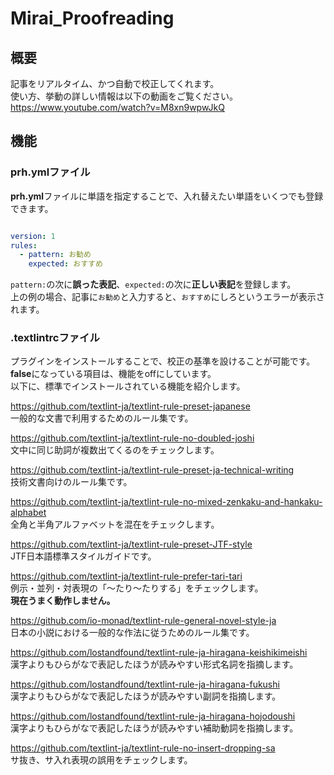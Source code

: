 # Mirai_Proofreading

## 概要

記事をリアルタイム、かつ自動で校正してくれます。  
使い方、挙動の詳しい情報は以下の動画をご覧ください。  
https://www.youtube.com/watch?v=M8xn9wpwJkQ

## 機能

### prh.ymlファイル

**prh.yml**ファイルに単語を指定することで、入れ替えたい単語をいくつでも登録できます。

```txt:prh.yml

version: 1
rules:
  - pattern: お勧め
    expected: おすすめ
```

``pattern:``の次に**誤った表記**、``expected:``の次に**正しい表記**を登録します。  
上の例の場合、記事に``お勧め``と入力すると、``おすすめ``にしろというエラーが表示されます。
  
  
  
### .textlintrcファイル

プラグインをインストールすることで、校正の基準を設けることが可能です。  
**false**になっている項目は、機能をoffにしています。  
以下に、標準でインストールされている機能を紹介します。  
  
https://github.com/textlint-ja/textlint-rule-preset-japanese  
一般的な文書で利用するためのルール集です。  
  
https://github.com/textlint-ja/textlint-rule-no-doubled-joshi  
文中に同じ助詞が複数出てくるのをチェックします。  
  
https://github.com/textlint-ja/textlint-rule-preset-ja-technical-writing  
技術文書向けのルール集です。
  
https://github.com/textlint-ja/textlint-rule-no-mixed-zenkaku-and-hankaku-alphabet  
全角と半角アルファベットを混在をチェックします。  
  
https://github.com/textlint-ja/textlint-rule-preset-JTF-style  
JTF日本語標準スタイルガイドです。
  
https://github.com/textlint-ja/textlint-rule-prefer-tari-tari  
例示・並列・対表現の「〜たり〜たりする」をチェックします。  
**現在うまく動作しません。**  
  
https://github.com/io-monad/textlint-rule-general-novel-style-ja  
日本の小説における一般的な作法に従うためのルール集です。  
  
https://github.com/lostandfound/textlint-rule-ja-hiragana-keishikimeishi  
漢字よりもひらがなで表記したほうが読みやすい形式名詞を指摘します。  
  
https://github.com/lostandfound/textlint-rule-ja-hiragana-fukushi  
漢字よりもひらがなで表記したほうが読みやすい副詞を指摘します。  
  
https://github.com/lostandfound/textlint-rule-ja-hiragana-hojodoushi  
漢字よりもひらがなで表記したほうが読みやすい補助動詞を指摘します。  
  
https://github.com/textlint-ja/textlint-rule-no-insert-dropping-sa  
サ抜き、サ入れ表現の誤用をチェックします。
